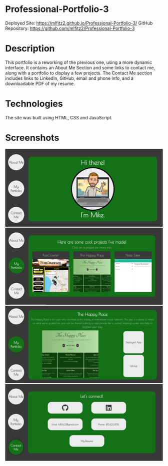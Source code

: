 # Professional-Portfolio-3

Deployed Site: https://mlfitz2.github.io/Professional-Portfolio-3/
GitHub Repository: https://github.com/mlfitz2/Professional-Portfolio-3

# Description
This portfolio is a reworking of the previous one, using a more dynamic interface. It contains an About Me Section and some links to contact me, along with a portfolio to display a few projects. The Contact Me section includes links to LinkedIn, GitHub, email and phone info, and a downloadable PDF of my resume. 

# Technologies
The site was built using HTML, CSS and JavaScript. 

# Screenshots

![Screenshot-1](./assets/index.JPG "Home screen")
![Screenshot-2](./assets/portfolio.JPG "Portfolio page")
![Screenshot-3](./assets/project.JPG "One of the projects with links")
![Screenshot-3](./assets/contact.JPG "Contact Me page")